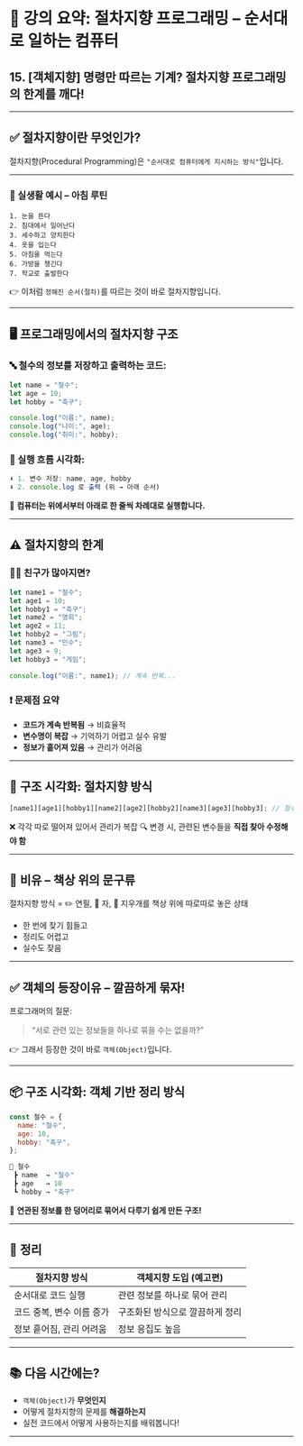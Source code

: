 # 📘 강의 요약: 절차지향 프로그래밍 – 순서대로 일하는 컴퓨터

## 15. [객체지향] 명령만 따르는 기계? 절차지향 프로그래밍의 한계를 깨다!

---

## ✅ 절차지향이란 무엇인가?

절차지향(Procedural Programming)은
`"순서대로 컴퓨터에게 지시하는 방식"`입니다.

---

### 🛌 실생활 예시 – 아침 루틴

```
1. 눈을 뜬다
2. 침대에서 일어난다
3. 세수하고 양치한다
4. 옷을 입는다
5. 아침을 먹는다
6. 가방을 챙긴다
7. 학교로 출발한다
```

👉 이처럼 `정해진 순서(절차)`를 따르는 것이 바로 절차지향입니다.

---

## 🖥️ 프로그래밍에서의 절차지향 구조

### 🔤 철수의 정보를 저장하고 출력하는 코드:

```js
let name = "철수";
let age = 10;
let hobby = "축구";

console.log("이름:", name);
console.log("나이:", age);
console.log("취미:", hobby);
```

### 🔽 실행 흐름 시각화:

```js
⬇️ 1. 변수 저장: name, age, hobby
⬇️ 2. console.log 로 출력 (위 → 아래 순서)
```

📌 **컴퓨터는 위에서부터 아래로 한 줄씩 차례대로 실행합니다.**

---

## ⚠️ 절차지향의 한계

### 🙋‍♂️ 친구가 많아지면?

```js
let name1 = "철수";
let age1 = 10;
let hobby1 = "축구";
let name2 = "영희";
let age2 = 11;
let hobby2 = "그림";
let name3 = "민수";
let age3 = 9;
let hobby3 = "게임";

console.log("이름:", name1); // 계속 반복...
```

### ❗ 문제점 요약

- **코드가 계속 반복됨** → 비효율적
- **변수명이 복잡** → 기억하기 어렵고 실수 유발
- **정보가 흩어져 있음** → 관리가 어려움

---

## 🎨 구조 시각화: 절차지향 방식

```js
[name1][age1][hobby1][name2][age2][hobby2][name3][age3][hobby3]; // 철수 // 영희 // 민수
```

❌ 각각 따로 떨어져 있어서 관리가 복잡
🔍 변경 시, 관련된 변수들을 **직접 찾아 수정해야 함**

---

## 🎒 비유 – 책상 위의 문구류

절차지향 방식 =
✏️ 연필, 📏 자, 🧽 지우개를 책상 위에 따로따로 놓은 상태

- 한 번에 찾기 힘들고
- 정리도 어렵고
- 실수도 잦음

---

## ✅ 객체의 등장이유 – 깔끔하게 묶자!

프로그래머의 질문:

> “서로 관련 있는 정보들을 하나로 묶을 수는 없을까?”

👉 그래서 등장한 것이 바로 `객체(Object)`입니다.

---

## 📦 구조 시각화: 객체 기반 정리 방식

```js
const 철수 = {
  name: "철수",
  age: 10,
  hobby: "축구",
};
```

```js
🧳 철수
 ┣ name  → "철수"
 ┣ age   → 10
 ┗ hobby → "축구"
```

📌 **연관된 정보를 한 덩어리로 묶어서 다루기 쉽게 만든 구조!**

---

## 📌 정리

| 절차지향 방식             | 객체지향 도입 (예고편)          |
| ------------------------- | ------------------------------- |
| 순서대로 코드 실행        | 관련 정보를 하나로 묶어 관리    |
| 코드 중복, 변수 이름 증가 | 구조화된 방식으로 깔끔하게 정리 |
| 정보 흩어짐, 관리 어려움  | 정보 응집도 높음                |

---

## 📚 다음 시간에는?

- `객체(Object)`가 **무엇인지**
- 어떻게 절차지향의 문제를 **해결하는지**
- 실전 코드에서 어떻게 사용하는지를 배워봅니다!

---
